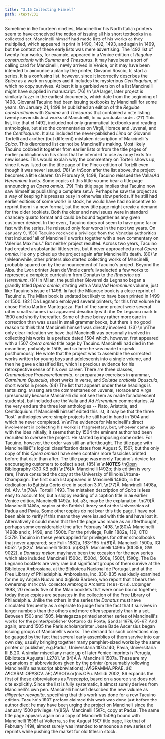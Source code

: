 ```yaml
---
title: "3.15 Collecting Himself"
path: /text/231
---
```

Sometime in the fourteen nineties, Mancinelli or his North Italian printers seem to have conceived the notion of issuing all his short textbooks in a collected set. Mancinelli himself had made lists of his works as they multiplied, which appeared in print in 1490, 1492, 1493, and again in 1499, but the context of these early lists was mere advertising. The 1492 list of twenty four works, for example, appeared in a Venice edition of <em>Regulae constructionis</em> with <em>Summa</em> and <em>Thesaurus</em>. It may have been a sort of calling card for Mancinelli, newly arrived in Venice, or it may have been intended to announce a plan by the printer, Giovanni Roscio, to start a series. It is a confusing list, however, since it incorrectly describes the <em>Spica</em> as a work on supines and it includes the mysterious <em>Centiloquium</em>, of which no copy survives. At best it is a garbled version of a list Mancinelli might have supplied in manuscript. (76)\n\nA larger, later project is similarly fuzzy in the earliest documents, which date from the beginning of 1498. Giovanni Tacuino had been issuing textbooks by Mancinelli for some years. On January 21, 1498 he published an edition of the <em>Regulae constructionis</em> with <em>Summa</em> and <em>Thesaurus</em> that contained a note listing twenty seven distinct works of Mancinelli, in no particular order. (77) This list, like that of 1492, included not only grammatical textbooks and reading anthologies, but also the commentaries on Virgil, Horace and Juvenal, and the <em>Centiloquium</em>. It also included the never-published <em>Lima</em> on Giovanni Tortelli and another (but different) mistaken description of Mancinelli's <em>Spica</em>. This disordered list cannot be Mancinelli's making. Most likely Tacuino cobbled it together from earlier lists or from the title pages of earlier publications in his stock that he intended to use as copy texts for new issues. This would explain why the commentary on Tortelli shows up, since it was listed on the title page of the Pincio edition of Tortelli even though it was never issued. (78)\n\nSoon after the list above, the project becomes a little clearer. On February 9, 1498, Tacuino reissued the Valla/<em>Ad Herennium</em> tracts. Some copies of this little volume bear a title page announcing an <em>Opera omnia</em>. (79) This title page implies that Tacuino now saw himself as publishing a complete set.Â  Perhaps he saw the project as a way of keeping his presses busy in otherwise slow periods. If he still had earlier editions of some works in stock, he would have had no incentive to reprint them in a new format, but the new title page might create a demand for the older booklets. Both the older and new issues were in standard chancery quarto format and could be bound together as any given customer desired. In the event, Tacuino does not seem to have gone far or fast with the series. He reissued only four works in the next two years. On January 9, 1500 Tacuino received a privilege from the Venetian authorities that included "all of Mancinelli's works together with a new commentary on Valerius Maximus." But neither project resulted. Across two years, Tacuino had created a substantial little series, but it never approached a real <em>Opera omnia</em>. He only picked up the project again after Mancinelli's death. (80)\n\nMeanwhile, other printers also started collecting works of Mancinelli, probably spurred on by the announcement of Tacuino's project. Beyond the Alps, the Lyon printer Jean de Vingle carefully selected a few works to represent a complete curriculum from Donatus to the <em>Rhetorica ad Herennium</em>. (81) In Milan, the publisher Giovanni da Legnano began a grandly titled <em>Opera omnia</em>, starting with a Valla/<em>Ad Herennium</em> volume, just like Tacuino's issue of 1498. In fact the Milanese book is a close reprint of Tacuino's. The Milan book is undated but likely to have been printed in 1499 or 1500. (82 ) Da Legnano employed several printers; for this first volume he chose Pietro Martire Mantegazza. Part of the same project were several other small volumes that appeared desultorily with the De Legnano mark in 1500 and shortly thereafter. Some of these betray rather more care in correction than was usual in small grammar books, but there is no good reason to think that Mancinelli himself was directly involved. (83)\n\nThe only clear indication we have that Mancinelli was personally involved in collecting his works is a preface dated 1504 which, however, first appeared with a 1507 <em>Opera omnia</em> title page by Tacuino. Mancinelli had died in the meantime, probably in 1505, and so here he was made to speak posthumously. He wrote that the project was to assemble the corrected works written for young boys and adolescents into a single volume, and then he gave a classified list, which is precious evidence for his retrospective sense of his own career. There are three classes, <em>Grammaticae Praeexercitamenta</em>, or preparatory exercises in grammar, <em>Carminum Opuscula</em>, short works in verse, and <em>Solutae orationis Opuscula</em>, short works in prose. (84) The list that appears under these headings is tantalizing. Missing are the commentaries on Juvenal, Horace and Virgil (presumably because Mancinelli did not see them as made for adolescent students), but included are the Valla and <em>Ad Herennium</em> commentaries. At the very end are the three lost anthologies -- Plato, Aristotle, and Centiloquium. If Mancinelli himself edited this list, it may be that the three "lost" anthologies were simply projects he still had in hand in 1504 and which he never completed.\n\nThe evidence for Mancinelli's direct involvement in collecting his works is fragmentary, but, whoever came up with the idea initially, it seems that by 1504 the eminent author had been recruited to oversee the project. He started by imposing some order. For Tacuino, however, the order was still an afterthought. The title page with Mancinelliâ€™s logical classification dates from August 5, 1507; but the only copy of this <em>Opera omnia</em> I have seen contains more fascicles printed before that date than after. The title page was merely Tacuino's device for encouraging customers to collect a set. (85)\n\n<strong>NOTES</strong>\n<a href="http://www.humanismforsale.org/bibliography.pdf" target="new">Open Bibliography (330 KB pdf)</a>\n(76)Â  Mancinelli 1492b; this edition is very rare; I have consulted the copy at the University of Illinois/Urbana-Champaign. The first such list appeared in Mancinelli 1490b, in the dedication to Battista Gorio cited in section 3.01.\n(77)Â  Mancinelli 1498a, fol. A1v.\n(78)Â  Tortelli 1493. The mistaken description of <em>Spica</em> is less easy to account for, but a sloppy reading of a caption title in an earlier Venice edition, Mancinelli 1492a, fol. a3r, may be the explanation.\n(79)Â  Mancinelli 1498a, copies at the British Library and at the Universities of Padua and Pavia. Some other copies do not bear this title page. I have not been able to verify if this means they were issued with title and have lost it. Alternatively it could mean that the title page was made as an afterthought, perhaps some considerable time after February 1498.\n(80)Â  Mancinelli 1498b and c, 1499, and 1500b. For the privilege, Fulin 1882a, 139; CTC 5:379. Tacuino in these years applied for privileges for other schoolbooks that never appeared; see Fulin 1882a, 163-165.\n(81)Â  Mancinelli 1500a, IGI 6052.\n(82)Â  Mancinelli 1500d.\n(83)Â  Mancinelli 1499b (IGI 356, GW 9022), a <em>Donatus melior</em>, may have been the occasion for the new series which also included Mancinelli 1500c, 1500d, 1500e, 1500f, 1500g. The De Legnano booklets are very rare but significant groups of them survive at the Biblioteca Ambrosiana, at the Biblioteca Nacional de Portugal, and at the Free Library of Philadelphia. Ambrosiana, Inc. 830-835 was kindly examined for me by Angela Nuovo and Gigliola Barbero, who report that it bears the ownership mark ofÂ  collector Ambrogio Archinto (1481-1518). Copinger 1898, 20 records five of the Milan booklets that were once bound together; today those copies are separates in the collection of the Free Library of Philadelphia. Unlike the others in the series the <em>Donatus</em> must have circulated frequently as a separate to judge from the fact that it survives in larger numbers than the others and more often separately than in a set. Between 1503 and 1505, Mantegazza printed another series of Mancinelli's works for the printer/publisher Gottardo da Ponte; Sandal 1978, 65-67. And again, around 1505 the Paris scholar/printer Josse Bade Ascensius began issuing groups of Mancinelli's works. The demand for such collections may be gauged by the fact that several early assemblies of them survive into our own day, usually bringing together many pamphlet-sized works by the same printer or publisher, e.g.Padua, Universitaria 107.b.140; Pavia, Universitaria III.B.20. A similar miscellany made up of later Venice imprints is Perugia, Biblioteca Augusta I.I.2781.\n(84)Â Â  Mancinelli 1507a. These are my expansions of abbreviations given by the printer (presumably following Mancinelli's manuscript abbreviations): Â¶GRAMMA.PRAE. â€¦ Â¶CARMI.OPVSCV. â€¦ Â¶SOLV.or(nis.OPu. Mellidi 2002, 86 expands the first of these abbreviations as <em>Praecepta</em>, based on a source she does not cite explicitly. Since the list is fully systematic, it almost surely derives from Mancinelli's own pen. Mancinelli himself described the new volume as <em>diligenter recognita</em>, specifying that this work was done for a new Tacuino edition. Tacuino's 1507 preface claimed this work was done just before the author died; he may have been urging the project on Mancinelli since the January 1500 privilege.\n(85)Â  Mancinelli 1507c, copy at Padua. The same title page appears again on a copy of Mancinelli 1508g bound with Mancinelli 1508f at Volterra, so the August 1507 title page, like that of February 1498, almost surely was intended to announce a new series of reprints while pushing the market for old titles in stock.
